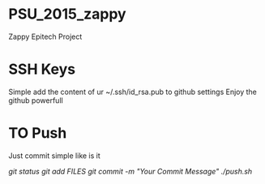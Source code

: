 
# PSU_2015_zappy

Zappy Epitech Project

# SSH Keys

Simple add the content of ur ~/.ssh/id_rsa.pub to github settings
Enjoy the github powerfull

# TO Push

Just commit simple like is it

*git status*
*git add FILES*
*git commit -m "Your Commit Message"*
*./push.sh*


